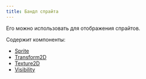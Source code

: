 ```yaml
---
title: Бандл спрайта
---
```


Его можно использовать для отображения спрайтов.

Содержит компоненты:

- [Sprite](/docs/components/sprite)
- [Transform2D](/docs/components/transform2d)
- [Texture2D](https://docs.monogame.net/api/Microsoft.Xna.Framework.Graphics.Texture2D.html)
- [Visibility](/docs/components/visibility)
